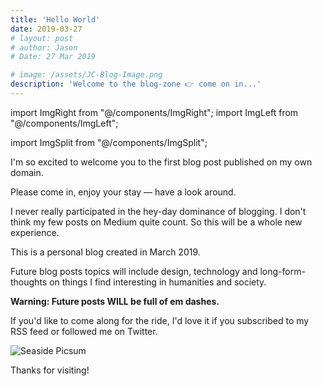 ```yaml
---
title: 'Hello World'
date: 2019-03-27
# layout: post
# author: Jason
# Date: 27 Mar 2019

# image: /assets/JC-Blog-Image.png
description: 'Welcome to the blog-zone 👉 come on in...'
---
```




import ImgRight from "@/components/ImgRight";
import ImgLeft from "@/components/ImgLeft";

import ImgSplit from "@/components/ImgSplit";

<ImgRight image="https://picsum.photos/536/354" caption="Lovely seaside view" />

<ImgLeft image="https://picsum.photos/536/384" caption="A spectacular New Zealand summer" />

I'm so excited to welcome you to the first blog post published on my own domain.

Please come in, enjoy your stay — have a look around.

I never really participated in the hey-day dominance of blogging. I don't think my few posts on Medium quite count. So this will be a whole new experience.

This is a personal blog created in March 2019.

Future blog posts topics will include design, technology and long-form-thoughts on things I find interesting in humanities and society.

<ImgSplit imageLeft="https://images.unsplash.com/photo-1580050763399-dd2fd9b951c7?ixlib=rb-1.2.1&ixid=eyJhcHBfaWQiOjEyMDd9&auto=format&fit=crop&w=2100&q=80" captionLeft="" imageRight="https://images.unsplash.com/photo-1580050763399-dd2fd9b951c7?ixlib=rb-1.2.1&ixid=eyJhcHBfaWQiOjEyMDd9&auto=format&fit=crop&w=2100&q=80"/>

**Warning: Future posts WILL be full of em dashes.**

If you'd like to come along for the ride, I'd love it if you subscribed to my RSS feed or followed me on Twitter.

![Seaside Picsum](https://picsum.photos/536/354)

Thanks for visiting!
